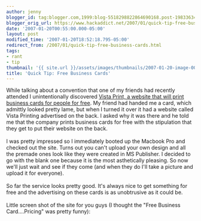 ```yaml
---
author: jenny
blogger_id: tag:blogger.com,1999:blog-5518298822864690168.post-1983363402851586908
blogger_orig_url: https://www.hackaddict.net/2007/01/quick-tip-free-business-cards.html
date: '2007-01-20T00:55:00.000-05:00'
layout: post
modified_time: '2007-01-20T18:52:18.795-05:00'
redirect_from: /2007/01/quick-tip-free-business-cards.html
tags:
- rant
- tip
thumbnail: '{{ site.url }}/assets/images/thumbnails/2007-01-20-image-0000.jpg'
title: 'Quick Tip: Free Business Cards'
---
```


While talking about a convention that one of my friends had recently attended I unintentionally discovered <a href="http://www.vistaprint.com">Vista Print, a website that will print business cards for people for free</a>.  My friend had handed me a card, which admittly looked pretty lame, but when I turned it over it had a website called Vista Printing advertised on the back. I asked why it was there and he told me that the company prints business cards for free with the stipulation that they get to put their website on the back.  <br/><br/>I was pretty impressed so I immediately booted up the Macbook Pro and checked out the site.  Turns out you can't upload your own design and all the premade ones look like they were created in MS Publisher.  I decided to go with the blank one because it is the most asthetically pleasing.  So now we'll just wait and see if they come (and when they do I'll take a picture and upload it for everyone).<br/><br/>So far the service looks pretty good.  It's always nice to get something for free and the advertising on these cards is as unobtrusive as it could be.<br/><br/>Little screen shot of the site for you guys (I thought the "Free Business Card....Pricing" was pretty funny):<br/><br/><img alt="" border="0" id="BLOGGER_PHOTO_ID_5021987619003584146" src="{{ site.url }}/assets/images/posts/2007-01-20-image-0000.jpg" style="margin: 0px auto 10px; display: block; text-align: center; "/>